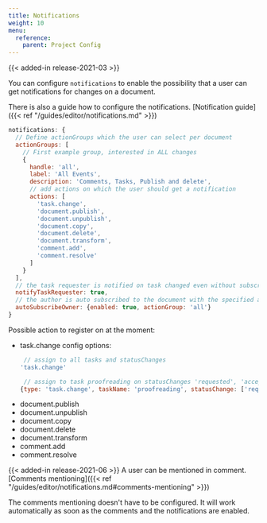 ```yaml
---
title: Notifications
weight: 10
menu:
  reference:
    parent: Project Config
---
```


{{< added-in release-2021-03 >}}

You can configure `notifications` to enable the possibility that a user can get notifications for changes on a document.

There is also a guide how to configure the notifications.
[Notification guide]({{< ref "/guides/editor/notifications.md" >}})

```js
notifications: {
  // Define actionGroups which the user can select per document
  actionGroups: [
    // First example group, interested in ALL changes
    {
      handle: 'all',
      label: 'All Events',
      description: 'Comments, Tasks, Publish and delete',
      // add actions on which the user should get a notification
      actions: [
        'task.change',
        'document.publish',
        'document.unpublish',
        'document.copy',
        'document.delete',
        'document.transform',
        'comment.add',
        'comment.resolve'
      ]
    }
  ],
  // the task requester is notified on task changed even without subscription
  notifyTaskRequester: true,
  // the author is auto subscribed to the document with the specified actionGroup
  autoSubscribeOwner: {enabled: true, actionGroup: 'all'}
}
```

Possible action to register on at the moment:
- task.change
   config options:
   ```js
    // assign to all tasks and statusChanges
   'task.change'

    // assign to task proofreading on statusChanges 'requested', 'accepted', 'completed'
   {type: 'task.change', taskName: 'proofreading', statusChange: ['requested', 'accepted', 'completed']}
   ```
- document.publish
- document.unpublish
- document.copy
- document.delete
- document.transform
- comment.add
- comment.resolve

{{< added-in release-2021-06 >}}
A user can be mentioned in comment. [Comments mentioning]({{< ref "/guides/editor/notifications.md#comments-mentioning" >}})

The comments mentioning doesn't have to be configured. It will work automatically as soon as the comments and the notifications are enabled.
